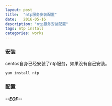 ```yaml
---
layout: post
title:  "ntp服务安装配置"
date:   2016-05-16
description: "ntp服务安装配置"
tags: ntp install
categories: works
---
```


### 安装
centos自身已经安装了ntp服务，如果没有自己安装。
	
	yum install ntp

### 配置

##### --EOF--

